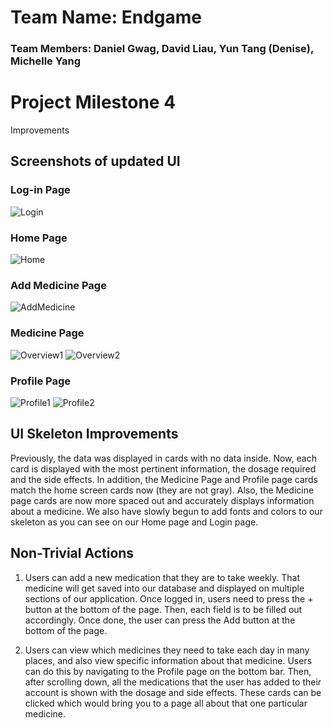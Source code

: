 # Team Name: Endgame
### Team Members: Daniel Gwag, David Liau, Yun Tang (Denise), Michelle Yang

# Project Milestone 4

Improvements

## Screenshots of updated UI

### Log-in Page
![Login](UISkeleton/Milestone4/Login.jpg)

### Home Page
![Home](UISkeleton/Milestone4/Home.jpg)

### Add Medicine Page
![AddMedicine](UISkeleton/Milestone4/AddMedicine.jpg)

### Medicine Page
![Overview1](UISkeleton/Milestone4/Overview1.jpg)
![Overview2](UISkeleton/Milestone4/Overview2.jpg)

### Profile Page
![Profile1](UISkeleton/Milestone4/Profile1.jpg)
![Profile2](UISkeleton/Milestone4/Profile2.jpg)

## UI Skeleton Improvements
Previously, the data was displayed in cards with no data inside. Now, each card is displayed with the most pertinent information, the dosage required and the side effects.
In addition, the Medicine Page and Profile page cards match the home screen cards now (they are not gray). Also, the Medicine page cards are now more spaced out and accurately displays information about a medicine. We also have slowly begun to add fonts and colors to our skeleton as you can see on our Home page and Login page.  

## Non-Trivial Actions
1. Users can add a new medication that they are to take weekly. That medicine will get saved into our database and displayed on multiple sections of our application.
Once logged in, users need to press the + button at the bottom of the page. Then, each field is to be filled out accordingly. Once done, the user can press the Add button at the bottom of the page.

2. Users can view which medicines they need to take each day in many places, and also view specific information about that medicine.
Users can do this by navigating to the Profile page on the bottom bar. Then, after scrolling down, all the medications that the user has added to their account is shown with the dosage and side effects. These cards can be clicked which would bring you to a page all about that one particular medicine. 
